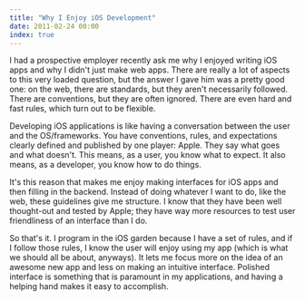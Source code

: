 ```yaml
---
title: "Why I Enjoy iOS Development"
date: 2011-02-24 00:00
index: true
---
```


I had a prospective employer recently ask me why I enjoyed writing iOS apps and why I didn't just make web apps. There are really a lot of aspects to this very loaded question, but the answer I gave him was a pretty good one: on the web, there are standards, but they aren't necessarily followed. There are conventions, but they are often ignored. There are even hard and fast rules, which turn out to be flexible.



Developing iOS applications is like having a conversation between the user and the OS/frameworks. You have conventions, rules, and expectations clearly defined and published by one player: Apple. They say what goes and what doesn't. This means, as a user, you know what to expect. It also means, as a developer, you know how to do things.

It's this reason that makes me enjoy making interfaces for iOS apps and then filling in the backend. Instead of doing whatever I want to do, like the web, these guidelines give me structure. I know that they have been well thought-out and tested by Apple; they have way more resources to test user friendliness of an interface than I do.

So that's it. I program in the iOS garden because I have a set of rules, and if I follow those rules, I know the user will enjoy using my app (which is what we should all be about, anyways). It lets me focus more on the idea of an awesome new app and less on making an intuitive interface. Polished interface is something that is paramount in my applications, and having a helping hand makes it easy to accomplish.

<!-- more -->
